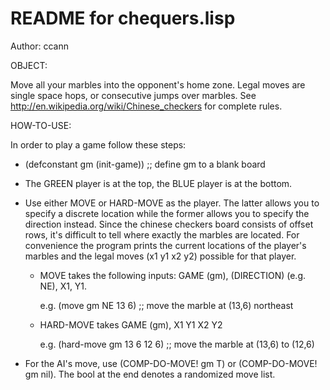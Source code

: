 # README for chequers.lisp

Author: ccann

OBJECT:

Move all your marbles into the opponent's home zone. Legal moves are single space hops, or
consecutive jumps over marbles. See http://en.wikipedia.org/wiki/Chinese_checkers for
complete rules.

HOW-TO-USE:

In order to play a game follow these steps:

* (defconstant gm (init-game)) ;; define gm to a blank board

* The GREEN player is at the top, the BLUE player is at the bottom.

* Use either MOVE or HARD-MOVE as the player. The latter allows you to specify a discrete
location while the former allows you to specify the direction instead. Since the chinese
checkers board consists of offset rows, it's difficult to tell where exactly the marbles
are located. For convenience the program prints the current locations of the player's
marbles and the legal moves (x1 y1 x2 y2) possible for that player.

  * MOVE takes the following inputs: GAME (gm), (DIRECTION) (e.g. NE), X1, Y1.
    
    e.g. (move gm NE 13 6)  ;;  move the marble at (13,6) northeast

  * HARD-MOVE takes GAME (gm), X1 Y1 X2 Y2

    e.g. (hard-move gm 13 6 12 6) ;; move the marble at (13,6) to (12,6)

* For the AI's move, use (COMP-DO-MOVE! gm T) or (COMP-DO-MOVE! gm nil). The bool at the
end denotes a randomized move list.







